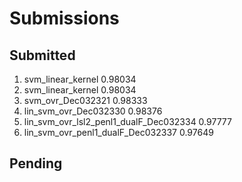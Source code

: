 # Submissions

## Submitted

1. svm_linear_kernel 0.98034
2. svm_linear_kernel 0.98034
3. svm_ovr_Dec032321 0.98333
4. lin_svm_ovr_Dec032330 0.98376
5. lin_svm_ovr_lsl2_penl1_dualF_Dec032334 0.97777
6. lin_svm_ovr_penl1_dualF_Dec032337 0.97649

## Pending

